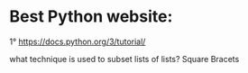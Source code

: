 

# Best Python website: 
1° https://docs.python.org/3/tutorial/



what technique  is used to subset lists of lists? 
Square Bracets
